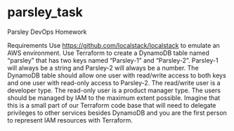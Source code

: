 # parsley_task
Parsley DevOps Homework

Requirements
Use https://github.com/localstack/localstack to emulate an AWS environment.
Use Terraform to create a DynamoDB table named “parsley” that has two keys named
“Parsley-1” and “Parsley-2”. Parsley-1 will always be a string and Parsley-2 will always
be a number.
The DynamoDB table should allow one user with read/write access to both keys and
one user with read-only access to Parsley-2. The read/write user is a developer type.
The read-only user is a product manager type. The users should be managed by IAM to
the maximum extent possible.
Imagine that this is a small part of our Terraform code base that will need to delegate
privileges to other services besides DynamoDB and you are the first person to
represent IAM resources with Terraform.
